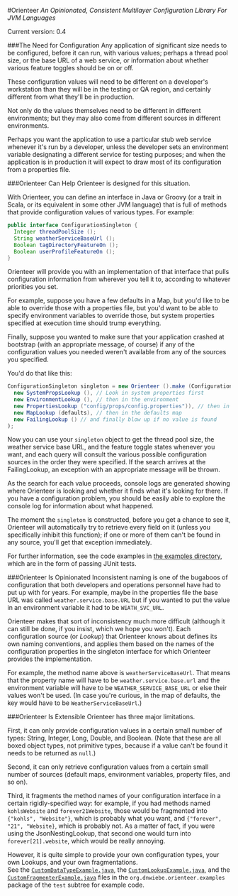 #Orienteer
_An Opinionated, Consistent Multilayer Configuration Library_
_For JVM Languages_

Current version: 0.4

###The Need for Configuration
Any application of significant size needs to be configured,
before it can run, with various values; perhaps a thread pool
size, or the base URL of a web service, or information about
whether various feature toggles should be on or off.

These configuration values will need to be different on a
developer's workstation than they will be in the testing or
QA region, and certainly different from what they'll be in
production.

Not only do the values themselves need to be different in
different environments; but they may also come from different
sources in different environments.

Perhaps you want the
application to use a particular stub web service whenever
it's run by a developer, unless the developer sets an
environment variable designating a different service for
testing purposes; and when the application is in production
it will expect to draw most of its configuration from a
properties file.

###Orienteer Can Help
Orienteer is designed for this situation.

With Orienteer, you can define an interface in Java or
Groovy (or a trait in Scala, or its equivalent in some other
JVM language) that is full of methods that provide
configuration values of various types. For example:

```java
public interface ConfigurationSingleton {
  Integer threadPoolSize ();
  String weatherServiceBaseUrl ();
  Boolean tagDirectoryFeatureOn ();
  Boolean userProfileFeatureOn ();
}
```

Orienteer will provide you with an implementation of that
interface that pulls configuration information from wherever
you tell it to, according to whatever priorities you set.

For example, suppose you have a few defaults in a Map, but
you'd like to be able to override those with a properties file,
but you'd want to be able to specify environment variables to
override those, but system properties specified at execution
time should trump everything.

Finally, suppose you wanted to make sure that your application
crashed at bootstrap (with an appropriate message, of course)
if any of the configuration values you needed weren't
available from any of the sources you specified.

You'd do that like this:

```java
ConfigurationSingleton singleton = new Orienteer ().make (ConfigurationSingleton.class,
  new SystemPropsLookup (), // Look in system properties first
  new EnvironmentLookup (), // then in the environment
  new PropertiesLookup ("config/props/config.properties")), // then in this resource file
  new MapLookup (defaults), // then in the defaults map
  new FailingLookup () // and finally blow up if no value is found
);
```

Now you can use your ```singleton``` object to get the thread
pool size, the weather service base URL, and the feature toggle
states whenever you want, and each query will consult the
various possible configuration sources in the order they were
specified. If the search arrives at the FailingLookup, an
exception with an appropriate message will be thrown.

As the search for each value proceeds, console logs are
generated showing where Orienteer is looking and whether it
finds what it's looking for there.  If you have a configuration
problem, you should be easily able to explore the console log
for information about what happened.

The moment the ```singleton``` is constructed, before you get
a chance to see it, Orienteer will automatically try to 
retrieve every field on it (unless you specifically inhibit
this function); if one or more of them can't be found in any
source, you'll get that exception immediately.

For further information, see the code examples in
[the examples directory](https://github.com/dnwiebe/Orienteer/blob/master/src/test/java/org/dnwiebe/orienteer/examples "the examples directory"),
which are in the form of passing JUnit tests.


###Orienteer Is Opinionated
Inconsistent naming is one of the bugaboos of configuration
that both developers and operations personnel have had to
put up with for years.  For example, maybe in the properties
file the base URL was called ```weather.service.base.URL```
but if you wanted to put the value in an environment variable
it had to be ```WEATH_SVC_URL```.

Orienteer makes that sort of inconsistency much more difficult
(although it can still be done, if you insist, which we hope you
won't).  Each configuration source (or _Lookup_) that Orienteer 
knows about defines its own naming conventions, and applies
them based on the names of the configuration properties in
the singleton interface for which Orienteer provides the
implementation.

For example, the method name above is ```weatherServiceBaseUrl```.
That means that the property name will have to be ```weather.service.base.url``` 
and the environment variable
will have to be ```WEATHER_SERVICE_BASE_URL``` or else their
values won't be used.  (In case you're curious, in the map
of defaults, the key would have to be ```WeatherServiceBaseUrl```.)

###Orienteer Is Extensible
Orienteer has three major limitations.

First, it can only
provide configuration values in a certain small number of
types: String, Integer, Long, Double, and Boolean. (Note
that these are all boxed object types, not primitive types,
because if a value can't be found it needs to be returned
as ```null```.)

Second, it can only retrieve configuration values from a
certain small number of sources (default maps, environment
variables, property files, and so on).

Third, it fragments the method names of your configuration interface
in a certain rigidly-specified way: for example, if you had methods
named ```kohlsWebsite``` and ```forever21Website```, those would be
fragmented into ```{"kohls", "Website"}```, which is probably what
you want, and ```{"forever", "21", "Website}```, which is probably not.
As a matter of fact, if you were using the JsonNestingLookup, that
second one would turn into ```forever[21].website```, which would be
really annoying.

However, it is quite simple to provide your own
configuration types, your own Lookups, and your own fragmentations.  
See the 
[```CustomDataTypeExample.java```](https://github.com/dnwiebe/Orienteer/blob/master/src/test/java/org/dnwiebe/orienteer/examples/CustomDataTypeExample.java "CustomDataTypeExample.java"),
the 
[```CustomLookupExample.java```](https://github.com/dnwiebe/Orienteer/blob/master/src/test/java/org/dnwiebe/orienteer/examples/CustomLookupExample.java "CustomLookupExample.java"),
and the
[```CustomFragmenterExample.java```](https://github.com/dnwiebe/Orienteer/blob/master/src/test/java/org/dnwiebe/orienteer/examples/CustomFragmenterExample.java "CustomFragmenterExample.java")
files in the ```org.dnwiebe.orienteer.examples``` package of 
the ```test``` subtree for example code.
